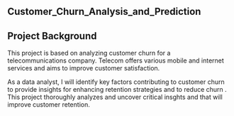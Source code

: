 ## Customer_Churn_Analysis_and_Prediction

## Project Background
This project is based on analyzing customer churn for  a  telecommunications company.
Telecom offers various mobile and internet services and aims to improve customer satisfaction. 

As a data analyst, I will identify key factors contributing to customer  churn to provide insights for enhancing retention strategies and to reduce churn . This project thoroughly analyzes and uncover critical insghts and that will improve customer retention.
